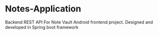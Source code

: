 # Notes-Application
Backend REST API For Note Vault Android frontend project. Designed and developed in Spring boot framework
